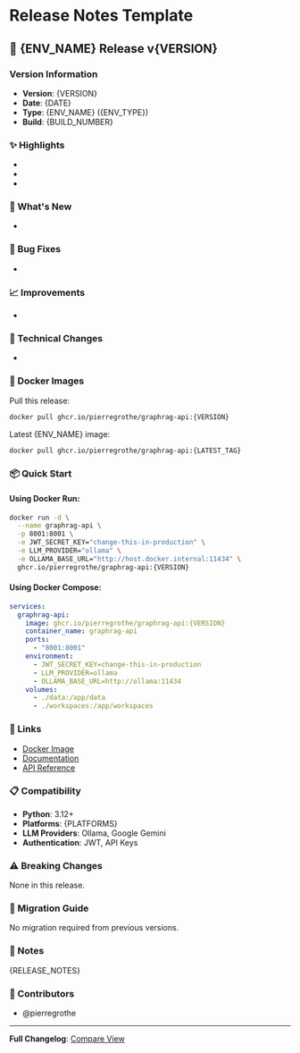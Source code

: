 # Release Notes Template

## 🚀 {ENV_NAME} Release v{VERSION}

### Version Information
- **Version**: {VERSION}
- **Date**: {DATE}
- **Type**: {ENV_NAME} ({ENV_TYPE})
- **Build**: {BUILD_NUMBER}

### ✨ Highlights
<!-- Add 2-3 key highlights of this release -->
-
-
-

### 🔄 What's New
<!-- List new features -->
-

### 🐛 Bug Fixes
<!-- List bug fixes -->
-

### 📈 Improvements
<!-- List improvements and optimizations -->
-

### 🔧 Technical Changes
<!-- List technical/internal changes -->
-

### 🐳 Docker Images

Pull this release:
```bash
docker pull ghcr.io/pierregrothe/graphrag-api:{VERSION}
```

Latest {ENV_NAME} image:
```bash
docker pull ghcr.io/pierregrothe/graphrag-api:{LATEST_TAG}
```

### 📦 Quick Start

#### Using Docker Run:
```bash
docker run -d \
  --name graphrag-api \
  -p 8001:8001 \
  -e JWT_SECRET_KEY="change-this-in-production" \
  -e LLM_PROVIDER="ollama" \
  -e OLLAMA_BASE_URL="http://host.docker.internal:11434" \
  ghcr.io/pierregrothe/graphrag-api:{VERSION}
```

#### Using Docker Compose:
```yaml
services:
  graphrag-api:
    image: ghcr.io/pierregrothe/graphrag-api:{VERSION}
    container_name: graphrag-api
    ports:
      - "8001:8001"
    environment:
      - JWT_SECRET_KEY=change-this-in-production
      - LLM_PROVIDER=ollama
      - OLLAMA_BASE_URL=http://ollama:11434
    volumes:
      - ./data:/app/data
      - ./workspaces:/app/workspaces
```

### 🔗 Links
- [Docker Image](https://github.com/pierregrothe/graphrag-api/pkgs/container/graphrag-api)
- [Documentation](https://github.com/pierregrothe/graphrag-api#readme)
- [API Reference](http://localhost:8001/docs)

### 📋 Compatibility
- **Python**: 3.12+
- **Platforms**: {PLATFORMS}
- **LLM Providers**: Ollama, Google Gemini
- **Authentication**: JWT, API Keys

### ⚠️ Breaking Changes
<!-- List any breaking changes -->
None in this release.

### 🚀 Migration Guide
<!-- Add migration steps if needed -->
No migration required from previous versions.

### 📝 Notes
{RELEASE_NOTES}

### 🙏 Contributors
<!-- List contributors -->
- @pierregrothe

---

**Full Changelog**: [Compare View](https://github.com/pierregrothe/graphrag-api/compare/{PREVIOUS_VERSION}...{VERSION})
